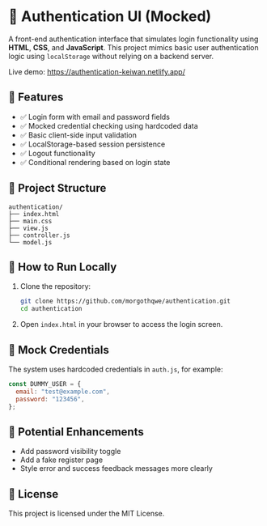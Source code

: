 # 🔐 Authentication UI (Mocked)

A front-end authentication interface that simulates login functionality using **HTML**, **CSS**, and **JavaScript**. This project mimics basic user authentication logic using `localStorage` without relying on a backend server.

Live demo: https://authentication-keiwan.netlify.app/

## 🚀 Features

- ✅ Login form with email and password fields
- ✅ Mocked credential checking using hardcoded data
- ✅ Basic client-side input validation
- ✅ LocalStorage-based session persistence
- ✅ Logout functionality
- ✅ Conditional rendering based on login state

## 📁 Project Structure

```
authentication/
├── index.html
├── main.css
├── view.js
├── controller.js
└── model.js
```

## 🧪 How to Run Locally

1. Clone the repository:

   ```bash
   git clone https://github.com/morgothqwe/authentication.git
   cd authentication
   ```

2. Open `index.html` in your browser to access the login screen.

## 🔐 Mock Credentials

The system uses hardcoded credentials in `auth.js`, for example:

```js
const DUMMY_USER = {
  email: "test@example.com",
  password: "123456",
};
```

## 🚧 Potential Enhancements

- Add password visibility toggle
- Add a fake register page
- Style error and success feedback messages more clearly

## 📄 License

This project is licensed under the MIT License.
